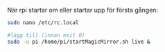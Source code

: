 När rpi startar om eller startar upp för första gången: 
```bash
sudo nano /etc/rc.local

#lägg till (innan exit 0)
sudo -u pi /home/pi/startMagicMirror.sh live & 
```
